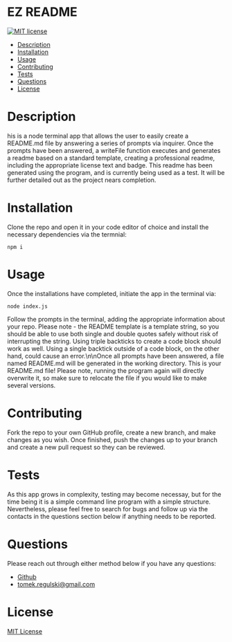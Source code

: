 # EZ README

[![MIT license](https://img.shields.io/badge/License-MIT-blue.svg)](https://lbesson.mit-license.org/)

- [Description](#description)
- [Installation](#installation)
- [Usage](#usage)
- [Contributing](#contributing)
- [Tests](#tests)
- [Questions](#questions)
- [License](#license)

# Description

his is a node terminal app that allows the user to easily create a README.md file by answering a series of prompts via inquirer. Once the prompts have been answered, a writeFile function executes and generates a readme based on a standard template, creating a professional readme, including the appropriate license text and badge. This readme has been generated using the program, and is currently being used as a test. It will be further detailed out as the project nears completion.

# Installation

Clone the repo and open it in your code editor of choice and install the necessary dependencies via the termnial:

`npm i`

# Usage

Once the installations have completed, initiate the app in the terminal via:

`node index.js`

Follow the prompts in the terminal, adding the appropriate information about your repo. Please note - the README template is a template string, so you should be able to use both single and double quotes safely without risk of interrupting the string. Using triple backticks to create a code block should work as well. Using a single backtick outside of a code block, on the other hand, could cause an error.\n\nOnce all prompts have been answered, a file named README.md will be generated in the working directory. This is your README.md file! Please note, running the program again will directly overwrite it, so make sure to relocate the file if you would like to make several versions.

# Contributing

Fork the repo to your own GitHub profile, create a new branch, and make changes as you wish. Once finished, push the changes up to your branch and create a new pull request so they can be reviewed.

# Tests

As this app grows in complexity, testing may become necessay, but for the time being it is a simple command line program with a simple structure. Nevertheless, please feel free to search for bugs and follow up via the contacts in the questions section below if anything needs to be reported.

# Questions

Please reach out through either method below if you have any questions:

- <a href="https://github.com/tomekregulski" target="_blank">Github</a>
- <a href="mailto:tomek.regulski@gmail.com">tomek.regulski@gmail.com</a>

# License

[MIT License](https://opensource.org/licenses/MIT)
